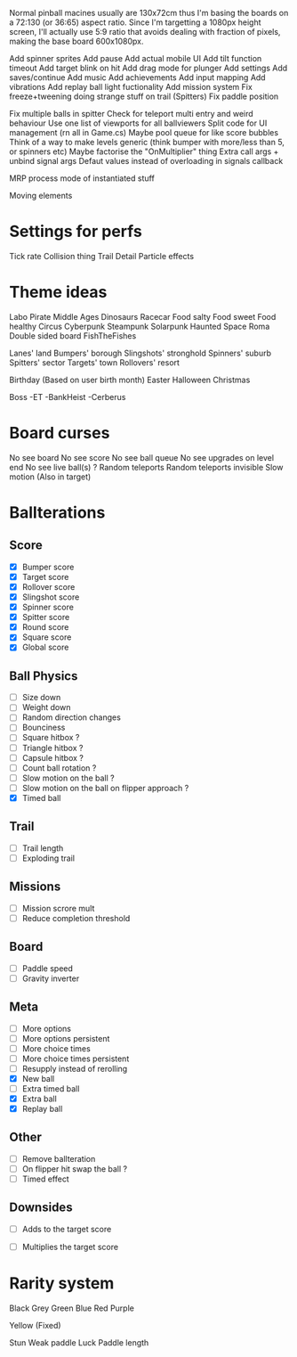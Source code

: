 Normal pinball macines usually are 130x72cm thus I'm basing the boards on a 72:130 (or 36:65) aspect ratio.
Since I'm targetting a 1080px height screen, I'll actually use 5:9 ratio that avoids dealing with fraction of pixels, making the base board 600x1080px.


Add spinner sprites
Add pause
Add actual mobile UI
Add tilt function timeout
Add target blink on hit
Add drag mode for plunger
Add settings
Add saves/continue
Add music
Add achievements
Add input mapping
Add vibrations
Add replay ball light fuctionality
Add mission system
Fix freeze+tweening doing strange stuff on trail (Spitters)
Fix paddle position

Fix multiple balls in spitter
Check for teleport multi entry and weird behaviour
Use one list of viewports for all ballviewers
Split code for UI management (rn all in Game.cs)
Maybe pool queue for like score bubbles
Think of a way to make levels generic (think bumper with more/less than 5, or spinners etc)
Maybe factorise the "OnMultiplier" thing
Extra call args + unbind signal args
Defaut values instead of overloading in signals callback

MRP process mode of instantiated stuff

Moving elements

# Settings for perfs
Tick rate
Collision thing
Trail Detail
Particle effects

# Theme ideas
Labo
Pirate
Middle Ages
Dinosaurs
Racecar
Food salty
Food sweet
Food healthy
Circus
Cyberpunk
Steampunk
Solarpunk 
Haunted
Space
Roma
Double sided board
FishTheFishes

Lanes' land
Bumpers' borough
Slingshots' stronghold
Spinners' suburb
Spitters' sector
Targets' town
Rollovers' resort

Birthday (Based on user birth month)
Easter
Halloween
Christmas

Boss
-ET
-BankHeist
-Cerberus

# Board curses
No see board
No see score
No see ball queue
No see upgrades on level end
No see live ball(s) ?
Random teleports
Random teleports invisible
Slow motion (Also in target)

# Ballterations

## Score
- [x] Bumper score
- [x] Target score
- [x] Rollover score
- [x] Slingshot score
- [x] Spinner score
- [x] Spitter score
- [x] Round score
- [x] Square score
- [x] Global score

## Ball Physics
- [ ] Size down
- [ ] Weight down
- [ ] Random direction changes
- [ ] Bounciness
- [ ] Square hitbox ?
- [ ] Triangle hitbox ?
- [ ] Capsule hitbox ?
- [ ] Count ball rotation ?
- [ ] Slow motion on the ball ?
- [ ] Slow motion on the ball on flipper approach ?
- [x] Timed ball

## Trail
- [ ] Trail length
- [ ] Exploding trail

## Missions
- [ ] Mission scrore mult
- [ ] Reduce completion threshold

## Board
- [ ] Paddle speed
- [ ] Gravity inverter

## Meta
- [ ] More options
- [ ] More options persistent
- [ ] More choice times
- [ ] More choice times persistent
- [ ] Resupply instead of rerolling
- [x] New ball
- [ ] Extra timed ball
- [x] Extra ball
- [x] Replay ball

## Other
- [ ] Remove ballteration
- [ ] On flipper hit swap the ball ?
- [ ] Timed effect

## Downsides

- [ ] Adds to the target score
- [ ] Multiplies the target score


# Rarity system

Black
Grey
Green
Blue
Red
Purple

Yellow (Fixed)




Stun
Weak paddle
Luck
Paddle length
